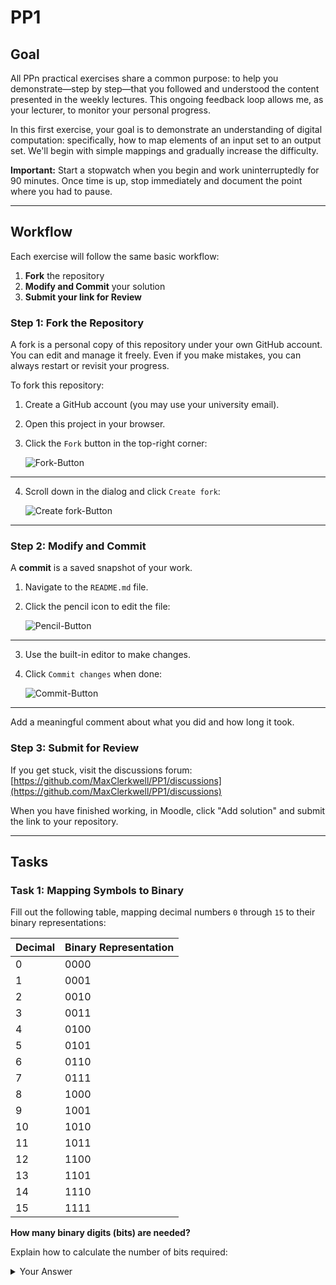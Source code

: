 # PP1

## Goal
All PPn practical exercises share a common purpose: to help you demonstrate—step by step—that you followed and understood the content presented in the weekly lectures. This ongoing feedback loop allows me, as your lecturer, to monitor your personal progress.

In this first exercise, your goal is to demonstrate an understanding of digital computation: specifically, how to map elements of an input set to an output set. We'll begin with simple mappings and gradually increase the difficulty.

**Important:** Start a stopwatch when you begin and work uninterruptedly for 90 minutes. Once time is up, stop immediately and document the point where you had to pause.

---

## Workflow
Each exercise will follow the same basic workflow:

1. **Fork** the repository
2. **Modify and Commit** your solution
3. **Submit your link for Review**

### Step 1: Fork the Repository
A fork is a personal copy of this repository under your own GitHub account. You can edit and manage it freely. Even if you make mistakes, you can always restart or revisit your progress.

To fork this repository:

1. Create a GitHub account (you may use your university email).
2. Open this project in your browser.
3. Click the `Fork` button in the top-right corner:

   ![Fork-Button](./assets/fork.png)

---

4. Scroll down in the dialog and click `Create fork`:

   ![Create fork-Button](./assets/create_fork.png)

---

### Step 2: Modify and Commit
A **commit** is a saved snapshot of your work.

1. Navigate to the `README.md` file.
2. Click the pencil icon to edit the file:

   ![Pencil-Button](./assets/pencil.png)

---

3. Use the built-in editor to make changes.
4. Click `Commit changes` when done:

   ![Commit-Button](./assets/commit_button.png)

---

Add a meaningful comment about what you did and how long it took.

### Step 3: Submit for Review
If you get stuck, visit the discussions forum:
[https://github.com/MaxClerkwell/PP1/discussions](https://github.com/MaxClerkwell/PP1/discussions)

When you have finished working, in Moodle, click "Add solution" and submit the link to your repository.

---

## Tasks

### Task 1: Mapping Symbols to Binary
Fill out the following table, mapping decimal numbers `0` through `15` to their binary representations:

| Decimal | Binary Representation |
|---------|------------------------|
| 0       | 0000                   |
| 1       | 0001                   |
| 2       | 0010                   |
| 3       | 0011                   |
| 4       | 0100                   |
| 5       | 0101                   |
| 6       | 0110                   |
| 7       | 0111                   |
| 8       | 1000                   |
| 9       | 1001                   |
| 10      | 1010                   |
| 11      | 1011                   |
| 12      | 1100                   |
| 13      | 1101                   |
| 14      | 1110                   |
| 15      | 1111                   |

**How many binary digits (bits) are needed?**

Explain how to calculate the number of bits required:
<details>
<summary>Your Answer</summary>
Four binary digits are needed to display 15 different numbers. Every number can be calculated using the division method with remainder. Each number can be divided by 2 with a remainder. The new number has a remainder of either 1 or 0. After completing the division table, it can be read from the bottom to the top. 
For example: 14
14 ÷ 2 = 7 R 0
7 ÷ 2 = 3 R 1
3 ÷ 2 = 1 R 1
1 ÷ 2 = 0 R 1
14 in decimal is the same as 1110 in binary

---

### Task 2: Mapping Binary to Binary
Digital processors implement **logical functions** using **logic gates** like NAND, AND, OR, etc.
These functions map binary input sets (voltages) to binary outputs.

Refer to the truth table of a 1-bit full adder:

| C<sub>in</sub> | B | A | Sum (S) | C<sub>out</sub> |
|--------------|---|---|---------|-----------------|
| 0            | 0 | 0 | 0       | 0               |
| 0            | 0 | 1 | 1       | 0               |
| 0            | 1 | 0 | 1       | 0               |
| 0            | 1 | 1 | 0       | 1               |
| 1            | 0 | 0 | 1       | 0               |
| 1            | 0 | 1 | 0       | 1               |
| 1            | 1 | 0 | 0       | 1               |
| 1            | 1 | 1 | 1       | 1               |

> Simulate this adder using NAND gates:
[Full Adder NAND CircuitVerse Project](https://circuitverse.org/users/305021/projects/full-adder-nand-990621f6-993b-4676-a1b5-2a31aae451ce)

#### Your Task
Create a truth table for a **2-bit adder** without carry-in. What are the possible inputs and outputs?


| A1 | A0 | B1 | B0 |  Sum 1 (S1) |  Sum 2 (S2) | C<sub>out</sub> |
|----|----|----|----|-------------|-------------|-----------------|
| 0  | 0  | 0  | 0  |     0       |     0       |        0        |
| 0  | 0  | 0  | 1  |     0       |     1       |        0        |
| 0  | 0  | 1  | 0  |     1       |     0       |        0        |
| 0  | 0  | 1  | 1  |     1       |     1       |        0        |
| 0  | 1  | 0  | 0  |     0       |     1       |        0        |
| 0  | 1  | 0  | 1  |     0       |     0       |        0        |
| 0  | 1  | 1  | 0  |     1       |     1       |        0        |
| 0  | 1  | 1  | 1  |     1       |     0       |        1        |
| 1  | 0  | 0  | 0  |     1       |     0       |        0        |
| 1  | 0  | 0  | 1  |     1       |     1       |        0        |
| 1  | 0  | 1  | 0  |     0       |     0       |        1        |
| 1  | 0  | 1  | 1  |     0       |     1       |        1        |
| 1  | 1  | 0  | 0  |     1       |     1       |        0        |
| 1  | 1  | 0  | 1  |     1       |     0       |        1        |
| 1  | 1  | 1  | 0  |     0       |     1       |        1        |
| 1  | 1  | 1  | 1  |     0       |     0       |        1        |
---

### Task 3: Boolean Equations via Karnaugh Maps
Use the [K-Map method](https://github.com/STEMgraph/4b957490-badf-4264-b9f2-1b5aa370f36e) to derive Boolean equations for each output bit in your 2-bit adder.

1. Fill out Karnaugh Maps
2. Write down an equation for each cell marked `1`
3. Combine them using OR gates
4. Minimize the equations

<details>
<summary>The final functions</summary>


K-Map for Q0 or Sum 1

| A\B | 00 | 01 | 11 | 10 |
|-----|----|----|----|----|
| 00  |  0 |  0 |  1 |  1 |
| 01  |  0 |  0 |  1 |  1 |
| 11  |  1 |  1 |  0 |  0 |
| 10  |  1 |  1 |  0 |  0 |

Q0 = A1 ⊕ B1

K-Map for Q1 or Sum 2

| A\B | 00 | 01 | 11 | 10 |
|-----|----|----|----|----|
| 00  |  0 |  1 |  1 |  0 |
| 01  |  1 |  0 |  0 |  1 |
| 11  |  1 |  0 |  0 |  1 |
| 10  |  0 |  1 |  1 |  0 |

Q1 = A0 ⊕ B0

K-Map for Carry-out

| A\B | 00 | 01 | 11 | 10 |
|-----|----|----|----|----|
| 00  |  0 |  0 |  0 |  0 |
| 01  |  0 |  0 |  1 |  0 |
| 11  |  0 |  1 |  1 |  1 |
| 10  |  0 |  0 |  1 |  1 |

Cout = (A0 ⋅ B1 ⋅ B0) + (A1 ⋅ B1) + (A1 ⋅ A0 ⋅ B0)

Q<sub>0</sub> = A1 ⊕ B1

Q<sub>1</sub> = A0 ⊕ B0

C<sub>out</sub> =  (A0 ⋅ B1 ⋅ B0) + (A1 ⋅ B1) + (A1 ⋅ A0 ⋅ B0)

</details>

---

### Task 4: Circuit Implementation
Using your Boolean equations, build a logic network in [CircuitVerse](https://circuitverse.org) that implements at least one bit of the adder.

<details>
<summary>Your solution</summary>
A share link to your solution goes here: <iframe src="https://circuitverse.org/simulator/embed/2-bit-adder-for-pp1?theme=&display_title=false&clock_time=true&fullscreen=true&zoom_in_out=true" style="border-width:; border-style: ; border-color:;" name="myiframe" id="projectPreview" scrolling="no" frameborder="1" marginheight="0px" marginwidth="0px" height="500" width="500" allowFullScreen></iframe>
</details>

---

**Remember:** Stop working after 90 minutes and record where you stopped!

